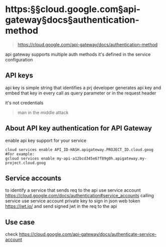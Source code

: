 # https:§§cloud.google.com§api-gateway§docs§authentication-method
> https://cloud.google.com/api-gateway/docs/authentication-method

api gateway supports multiple auth methods
it's defined in the service configuration 

## API keys

api key is simple string that identifies a prj
developer generates api key and embed that key in every call as query parameter or in the request header

it's not credentials 
> man in the middle attack

## About API key authentication for API Gateway

enable api key support for your service

```
cloud services enable API_ID-HASH.apigateway.PROJECT_ID.cloud.goog
#For example:
gcloud services enable my-api-a12bcd345e67f89g0h.apigateway.my-project.cloud.goog
```

## Service accounts

to identify a service that sends req to the api  use service account
https://cloud.google.com/docs/authentication#service_accounts
calling service use service account private key  to sign in json web token
https://jwt.io/ and send signed jwt in the req to  the api

## Use case
check https://cloud.google.com/api-gateway/docs/authenticate-service-account
